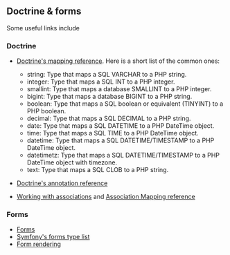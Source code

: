 ## Doctrine & forms

Some useful links include

### Doctrine

 - [Doctrine's mapping reference](http://docs.doctrine-project.org/projects/doctrine-orm/en/latest/reference/basic-mapping.html). Here is a short list of the common ones:

    - string: Type that maps a SQL VARCHAR to a PHP string.
    - integer: Type that maps a SQL INT to a PHP integer.
    - smallint: Type that maps a database SMALLINT to a PHP integer.
    - bigint: Type that maps a database BIGINT to a PHP string.
    - boolean: Type that maps a SQL boolean or equivalent (TINYINT) to a PHP boolean.
    - decimal: Type that maps a SQL DECIMAL to a PHP string.
    - date: Type that maps a SQL DATETIME to a PHP DateTime object.
    - time: Type that maps a SQL TIME to a PHP DateTime object.
    - datetime: Type that maps a SQL DATETIME/TIMESTAMP to a PHP DateTime object.
    - datetimetz: Type that maps a SQL DATETIME/TIMESTAMP to a PHP DateTime object with timezone.
    - text: Type that maps a SQL CLOB to a PHP string.

 - [Doctrine's annotation reference](http://docs.doctrine-project.org/projects/doctrine-orm/en/latest/reference/annotations-reference.html)
 - [Working with associations](https://symfony.com/doc/current/doctrine/associations.html) and [Association Mapping reference](http://docs.doctrine-project.org/projects/doctrine-orm/en/latest/reference/association-mapping.html)

### Forms

 - [Forms](https://symfony.com/doc/current/components/form.html)
 - [Symfony's forms type list](https://symfony.com/doc/current/reference/forms/types.html)
 - [Form rendering](https://symfony.com/doc/current/form/rendering.html)
